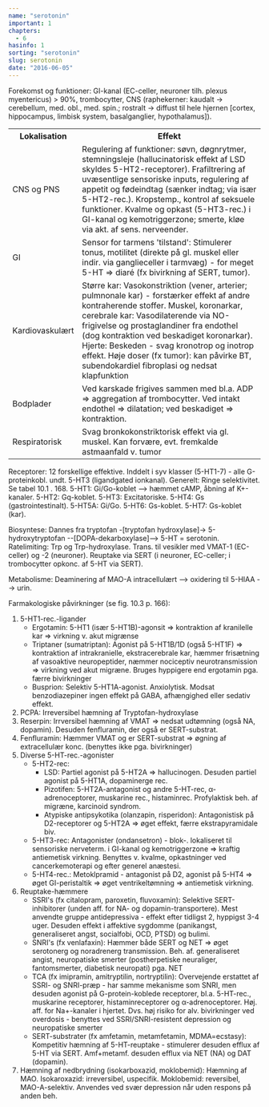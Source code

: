 ```yaml
---
name: "serotonin"
important: 1
chapters:  
  - 6
hasinfo: 1
sorting: "serotonin"
slug: serotonin
date: "2016-06-05"
---
```


Forekomst og funktioner: GI-kanal (EC-celler, neuroner tilh. plexus myentericus) > 90%, trombocytter, CNS (raphekerner: kaudalt -> cerebellum, med. obl., med. spin.; rostralt -> diffust til hele hjernen [cortex, hippocampus, limbisk system, basalganglier, hypothalamus]). <table><tr><th>Lokalisation</th><th>Effekt</th></tr><tr><td>CNS og PNS</td><td>Regulering af funktioner: søvn, døgnrytmer, stemningsleje (hallucinatorisk effekt af LSD skyldes 5-HT2-receptorer). Frafiltrering af uvæsentlige sensoriske inputs, regulering af appetit og fødeindtag (sænker indtag; via især 5-HT2-rec.). Kropstemp., kontrol af seksuele funktioner. Kvalme og opkast (5-HT3-rec.) i GI-kanal og kemotriggerzone; smerte, kløe via akt. af sens. nerveender.</td></tr><tr><td>GI</td><td>Sensor for tarmens 'tilstand': Stimulerer tonus, motilitet (direkte på gl. muskel eller indir. via ganglieceller i tarmvæg) - for meget 5-HT => diaré (fx bivirkning af SERT, tumor).</td></tr><tr><td>Kardiovaskulært</td><td>Større kar: Vasokonstriktion (vener, arterier; pulmnonale kar) - forstærker effekt af andre kontraherende stoffer. Muskel, koronarkar, cerebrale kar: Vasodilaterende via NO-frigivelse og prostaglandiner fra endothel (dog kontraktion ved beskadiget koronarkar). Hjerte: Beskeden - svag kronotrop og inotrop effekt. Høje doser (fx tumor): kan påvirke BT, subendokardiel fibroplasi og nedsat klapfunktion</td></tr><tr><td>Bodplader</td><td>Ved karskade frigives sammen med bl.a. ADP => aggregation af trombocytter. Ved intakt endothel => dilatation; ved beskadiget => kontraktion.</td></tr><tr><td>Respiratorisk</td><td>Svag bronkokonstriktorisk effekt via gl. muskel. Kan forvære, evt. fremkalde astmaanfald v. tumor</td></tr></table>

Receptorer: 12 forskellige effektive. Inddelt i syv klasser (5-HT1-7) - alle G-proteinkobl. undt. 5-HT3 (ligandgated ionkanal). Generelt: Ringe selektivitet. Se tabel 10.1 . 168. 5-HT1: Gi/Go-koblet --> hæmmet cAMP, åbning af K+-kanaler. 5-HT2: Gq-koblet. 5-HT3: Excitatoriske. 5-HT4: Gs (gastrointestinalt). 5-HT5A: Gi/Go. 5-HT6: Gs-koblet. 5-HT7: Gs-koblet (kar). 

Biosyntese: Dannes fra tryptofan -[tryptofan hydroxylase]-> 5-hydroxytryptofan --[DOPA-dekarboxylase]--> 5-HT = serotonin. Ratelimiting: Trp og Trp-hydroxylase. Trans. til vesikler med VMAT-1 (EC-celler) og -2 (neuroner). Reuptake via SERT (i neuroner, EC-celler; i trombocytter opkonc. af 5-HT via SERT).

Metabolisme: Deaminering af MAO-A intracellulært --> oxidering til 5-HIAA --> urin.

Farmakologiske påvirkninger (se fig. 10.3 p. 166):<ol><li>5-HT1-rec.-ligander<ul><li>Ergotamin: 5-HT1 (især 5-HT1B)-agonsit => kontraktion af kranilelle kar => virkning v. akut migrænse</li><li>Triptaner (sumatriptan): Agonist på 5-HT1B/1D (også 5-HT1F) => kontraktion af intrakranielle, ekstracerebrale kar, hæmmer frisætning af vasoaktive neuropeptider, næmmer nociceptiv neurotransmission => virkning ved akut migræne. Bruges hyppigere end ergotamin pga. færre bivirkninger</li><li>Busprion: Selektiv 5-HT1A-agonist. Anxiolytisk. Modsat benzodiazepiner ingen effekt på GABA, afhængighed eller sedativ effekt.</li></ul></li><li>PCPA: Irreversibel hæmning af Tryptofan-hydroxylase</li><li>Reserpin: Irrversibel hæmning af VMAT => nedsat udtømning (også NA, dopamin). Desuden fenfluramin, der også er SERT-substrat.</li><li>Fenfluramin: Hæmmer VMAT og er SERT-substrat => øgning af extracellulær konc. (benyttes ikke pga. bivirkninger)</li><li>Diverse 5-HT-rec.-agonister<ul><li>5-HT2-rec:<ul><li>LSD: Partiel agonist på 5-HT2A => hallucinogen. Desuden partiel agonist på 5-HT1A, dopaminerge rec.</li><li>Pizotifen: 5-HT2A-antagonist og andre 5-HT-rec, α-adrenoceptorer, muskarine rec., histaminrec. Profylaktisk beh. af migræne, karcinoid syndrom.</li><li>Atypiske antipsykotika (olanzapin, risperidon): Antagonistisk på D2-receptorer og 5-HT2A => øget effekt, færre ekstrapyramidale biv.</li></ul></li><li>5-HT3-rec: Antagonister (ondansetron) - blok-. lokaliseret til sensoriske nerveterm. i GI-kanal og kemotriggerzone => kraftig antiemetisk virkning. Benyttes v. kvalme, opkastninger ved cancerkemoterapi og efter generel anæstesi.</li><li>5-HT4-rec.: Metoklpramid - antagonist på D2, agonist på 5-HT4 => øget GI-peristaltik => øget ventrikeltømning => antiemetisk virkning.</li></ul></li><li>Reuptake-hæmmere<ul><li>SSRI's (fx citalopram, paroxetin, fluvoxamin): Selektive SERT-inhibitorer (unden aff. for NA- og dopamin-transportere). Mest anvendte gruppe antidepressiva - effekt efter tidligst 2, hyppigst 3-4 uger. Desuden effekt i affektive sygdomme (panikangst, generaliseret angst, socialfobi, OCD, PTSD) og bulimi.</li><li>SNRI's (fx venlafaxin): Hæmmer både SERT og NET => øget serotonerg og noradrenerg transmission. Beh. af. generaliseret angist, neuropatiske smerter (postherpetiske neuraliger, fantomsmerter, diabetisk neuropati) pga. NET</li><li>TCA (fx imipramin, amitryptilin, nortryptilin): Overvejende erstattet af SSRI- og SNRI-præp - har samme mekanisme som SNRI, men desuden agonist på G-protein-koblede receptorer, bl.a. 5-HT-rec., muskarine receptorer, histaminreceptorer og α-adrenoceptorer. Høj. aff. for Na+-kanaler i hjertet. Dvs. høj risiko for alv. bivirkninger ved overdosis - benyttes ved SSRI/SNRI-resistent depression og neuropatiske smerter</li><li>SERT-substrater (fx amfetamin, metamfetamin, MDMA=ecstasy): Kompetitiv hæmning af 5-HT-reuptake - stimulerer desuden efflux af 5-HT via SERT. Amf+metamf. desuden efflux via NET (NA) og DAT (dopamin).</li></ul></li><li>Hæmning af nedbrydning (isokarboxazid, moklobemid): Hæmning af MAO. Isokaroxazid: irreversibel, uspecifik. Moklobemid: reversibel, MAO-A-selektiv. Anvendes ved svær depression når uden respons på anden beh.</li></ol>
